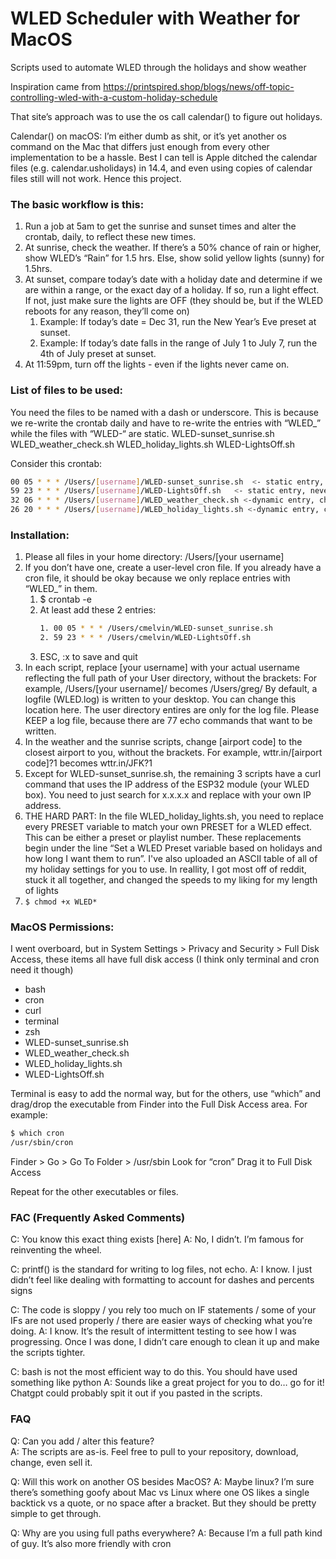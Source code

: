 # WLED Scheduler with Weather for MacOS
Scripts used to automate WLED through the holidays and show weather

Inspiration came from https://printspired.shop/blogs/news/off-topic-controlling-wled-with-a-custom-holiday-schedule

That site’s approach was to use the os call calendar() to figure out holidays.

Calendar() on macOS: I’m either dumb as shit, or it’s yet another os command on the Mac that differs just enough from every other implementation to be a hassle. Best I can tell is Apple ditched the calendar files (e.g. calendar.usholidays) in 14.4, and even using copies of calendar files still will not work. Hence this project. 

### The basic workflow is this: 
1. Run a job at 5am to get the sunrise and sunset times and alter the crontab, daily, to reflect these new times.  
2. At sunrise, check the weather.  If there’s a 50% chance of rain or higher, show WLED’s “Rain” for 1.5 hrs.  Else, show solid yellow lights (sunny) for 1.5hrs. 
3. At sunset, compare today’s date with a holiday date and determine if we are within a range, or the exact day of a holiday.  If so, run a light effect.  If not, just make sure the lights are OFF (they should be, but if the WLED reboots for any reason, they’ll come on)
    1. Example: If today’s date = Dec 31, run the New Year’s Eve preset at sunset.
    2. Example: If today’s date falls in the range of July 1 to July 7, run the 4th of July preset at sunset.
4. At 11:59pm, turn off the lights - even if the lights never came on.

### List of files to be used:
You need the files to be named with a dash or underscore.  This is because we re-write the crontab daily and have to re-write the entries with “WLED_” while the files with “WLED-“ are static. 
WLED-sunset_sunrise.sh	
WLED_weather_check.sh
WLED_holiday_lights.sh
WLED-LightsOff.sh	

Consider this crontab:
```sh
00 05 * * * /Users/[username]/WLED-sunset_sunrise.sh  <- static entry, never changes
59 23 * * * /Users/[username]/WLED-LightsOff.sh   <- static entry, never changes
32 06 * * * /Users/[username]/WLED_weather_check.sh <-dynamic entry, changes daily
26 20 * * * /Users/[username]/WLED_holiday_lights.sh <-dynamic entry, changes daily
```
### Installation:
1. Please all files in your home directory: /Users/[your username]
2. If you don’t have one, create a user-level cron file.  If you already have a cron file, it should be okay because we only replace entries with “WLED_” in them.
    1. $ crontab -e
    2. At least add these 2 entries:
        ```sh 
        1. 00 05 * * * /Users/cmelvin/WLED-sunset_sunrise.sh
        2. 59 23 * * * /Users/cmelvin/WLED-LightsOff.sh
        ```
    4. ESC, :x to save and quit
3. In each script, replace [your username] with your actual username reflecting the full path of your User directory, without the brackets:  For example, /Users/[your username]/ becomes /Users/greg/  By default, a logfile (WLED.log) is written to your desktop.  You can change this location here.  The user directory entires are only for the log file.  Please KEEP a log file, because there are 77 echo commands that want to be written.
4. In the weather and the sunrise scripts, change [airport code] to the closest airport to you, without the brackets.  For example, wttr.in/[airport code]?1 becomes wttr.in/JFK?1
5. Except for WLED-sunset_sunrise.sh, the remaining 3 scripts have a curl command that uses the IP address of the ESP32 module (your WLED box).  You need to just search for x.x.x.x and replace with your own IP address.
6.  THE HARD PART: In the file WLED_holiday_lights.sh, you need to replace every PRESET variable to match your own PRESET for a WLED effect.  This can be either a preset or playlist number.  These replacements begin under the line “Set a WLED Preset variable based on holidays and how long I want them to run”.  I've also uploaded an ASCII table of all of my holiday settings for you to use.  In reallity, I got most off of reddit, stuck it all together, and changed the speeds to my liking for my length of lights
7. `$ chmod +x WLED*`

### MacOS Permissions:
I went overboard, but in System Settings > Privacy and Security > Full Disk Access, these items all have full disk access (I think only terminal and cron need it though)
- bash
- cron
- curl
- terminal
- zsh
- WLED-sunset_sunrise.sh	
- WLED_weather_check.sh
- WLED_holiday_lights.sh
- WLED-LightsOff.sh

Terminal is easy to add the normal way, but for the others,  use “which” and drag/drop the executable from Finder into the Full Disk Access area.  For example:
```sh
$ which cron
/usr/sbin/cron
```
Finder > Go > Go To Folder > /usr/sbin
Look for “cron”
Drag it to Full Disk Access 

Repeat for the other executables or files.

### FAC (Frequently Asked Comments)
C: You know this exact thing exists [here]
A: No, I didn’t.  I’m famous for reinventing the wheel.

C: printf() is the standard for writing to log files, not echo. 
A: I know. I just didn’t feel like dealing with formatting to account for dashes and percents signs   

C: The code is sloppy / you rely too much on IF statements / some of your IFs are not used properly / there are easier ways of checking what you’re doing.
A: I know. It’s the result of intermittent testing to see how I was progressing. Once I was done, I didn’t care enough to clean it up and make the scripts tighter. 

C: bash is not the most efficient way to do this.  You should have used something like python
A: Sounds like a great project for you to do… go for it!  Chatgpt could probably spit it out if you pasted in the scripts.

### FAQ
Q: Can you add / alter this feature?  
A: The scripts are as-is. Feel free to pull to your repository, download, change, even sell it. 

Q: Will this work on another OS besides MacOS?
A: Maybe linux?  I’m sure there’s something goofy about Mac vs Linux where one OS likes a single backtick vs a quote, or no space after a bracket.  But they should be pretty simple to get through.

Q: Why are you using full paths everywhere?
A: Because I’m a full path kind of guy.  It’s also more friendly with cron 






